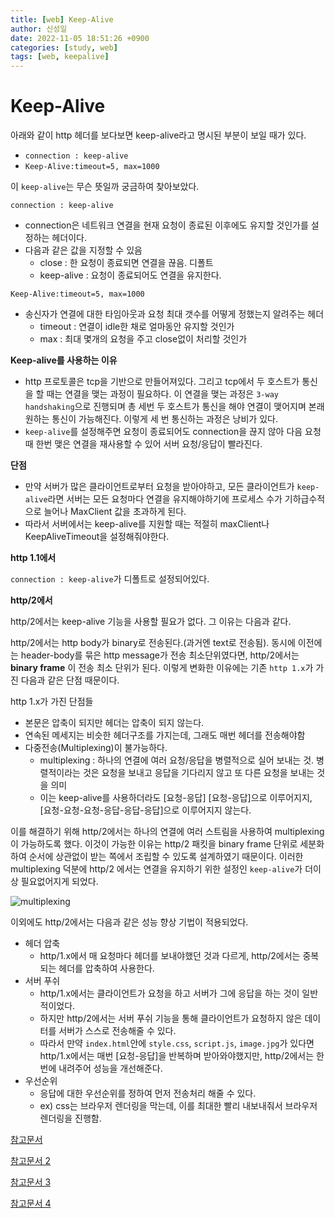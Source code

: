 ```yaml
---
title: [web] Keep-Alive
author: 신성일
date: 2022-11-05 18:51:26 +0900
categories: [study, web]
tags: [web, keepalive]
---
```


# Keep-Alive

아래와 같이 http 헤더를 보다보면 keep-alive라고 명시된 부분이 보일 때가 있다.

-  `connection : keep-alive`
-  `Keep-Alive:timeout=5, max=1000`

이 `keep-alive`는 무슨 뜻일까 궁금하여 찾아보았다.

`connection : keep-alive`

-  connection은 네트워크 연결을 현재 요청이 종료된 이후에도 유지할 것인가를 설정하는 헤더이다.
-  다음과 같은 값을 지정할 수 있음
   -  close : 한 요청이 종료되면 연결을 끊음. 디폴트
   -  keep-alive : 요청이 종료되어도 연결을 유지한다.

`Keep-Alive:timeout=5, max=1000`

-  송신자가 연결에 대한 타임아웃과 요청 최대 갯수를 어떻게 정했는지 알려주는 헤더
   -  timeout : 연결이 idle한 채로 얼마동안 유지할 것인가
   -  max : 최대 몇개의 요청을 주고 close없이 처리할 것인가

**Keep-alive를 사용하는 이유**

-  http 프로토콜은 tcp을 기반으로 만들어져있다. 그리고 tcp에서 두 호스트가 통신을 할 때는 연결을 맺는 과정이 필요하다. 이 연결을 맺는 과정은 `3-way handshaking`으로 진행되며 총 세번 두 호스트가 통신을 해야 연결이 맺어지며 본래 원하는 통신이 가능해진다. 이렇게 세 번 통신하는 과정은 낭비가 있다.
-  `keep-alive`를 설정해주면 요청이 종료되어도 connection을 끊지 않아 다음 요청 때 한번 맺은 연결을 재사용할 수 있어 서버 요청/응답이 빨라진다.

**단점**

-  만약 서버가 많은 클라이언트로부터 요청을 받아야하고, 모든 클라이언트가 `keep-alive`라면 서버는 모든 요청마다 연결을 유지해야하기에 프로세스 수가 기하급수적으로 늘어나 MaxClient 값을 초과하게 된다.
-  따라서 서버에서는 keep-alive를 지원할 때는 적절히 maxClient나 KeepAliveTimeout을 설정해줘야한다.

**http 1.1에서**

`connection : keep-alive`가 디폴트로 설정되어있다.

**http/2에서**

http/2에서는 keep-alive 기능을 사용할 필요가 없다. 그 이유는 다음과 같다.

http/2에서는 http body가 binary로 전송된다.(과거엔 text로 전송됨). 동시에 이전에는 header-body를 묶은 http message가 전송 최소단위였다면, http/2에서는 **binary frame** 이 전송 최소 단위가 된다. 이렇게 변화한 이유에는 기존 `http 1.x`가 가진 다음과 같은 단점 때문이다.

http 1.x가 가진 단점들

-  본문은 압축이 되지만 헤더는 압축이 되지 않는다.
-  연속된 메세지는 비슷한 헤더구조를 가지는데, 그래도 매번 헤더를 전송해야함
-  다중전송(Multiplexing)이 불가능하다.
   -  multiplexing : 하나의 연결에 여러 요청/응답을 병렬적으로 실어 보내는 것. 병렬적이라는 것은 요청을 보내고 응답을 기다리지 않고 또 다른 요청을 보내는 것을 의미
   -  이는 keep-alive를 사용하더라도 [요청-응답] [요청-응답]으로 이루어지지, [요청-요청-요청-응답-응답-응답]으로 이루어지지 않는다.

이를 해결하기 위해 http/2에서는 하나의 연결에 여러 스트림을 사용하여 multiplexing이 가능하도록 했다. 이것이 가능한 이유는 http/2 패킷을 binary frame 단위로 세분화하여 순서에 상관없이 받는 쪽에서 조립할 수 있도록 설계하였기 때문이다. 이러한 multiplexing 덕분에 http/2 에서는 연결을 유지하기 위한 설정인 `keep-alive`가 더이상 필요없어지게 되었다.

![multiplexing](https://d34smkdb128qfi.cloudfront.net/images/kemptechnologieslibraries/illustrations/loadmasterhttp2multiplexing.png?sfvrsn=4fbe5470_0)

이외에도 http/2에서는 다음과 같은 성능 향상 기법이 적용되었다.

-  헤더 압축
   -  http/1.x에서 매 요청마다 헤더를 보내야했던 것과 다르게, http/2에서는 중복되는 헤더를 압축하여 사용한다.
-  서버 푸쉬
   -  http/1.x에서는 클라이언트가 요청을 하고 서버가 그에 응답을 하는 것이 일반적이었다.
   -  하지만 http/2에서는 서버 푸쉬 기능을 통해 클라이언트가 요청하지 않은 데이터를 서버가 스스로 전송해줄 수 있다.
   -  따라서 만약 `index.html`안에 `style.css`, `script.js`, `image.jpg`가 있다면 http/1.x에서는 매번 [요청-응답]을 반복하며 받아와야했지만, http/2에서는 한번에 내려주어 성능을 개선해준다.
-  우선순위
   -  응답에 대한 우선순위를 정하여 먼저 전송처리 해줄 수 있다.
   -  ex) css는 브라우저 렌더링을 막는데, 이를 최대한 빨리 내보내줘서 브라우저 렌더링을 진행함.

[참고문서](https://goodgid.github.io/HTTP-Keep-Alive/)

[참고문서 2](https://taetaetae.github.io/2017/08/28/apache-keep-alive/)

[참고문서 3](https://jins-dev.tistory.com/entry/HTTP2-%ED%8A%B9%EC%A7%95%EB%93%A4%EC%97%90-%EB%8C%80%ED%95%9C-%EC%A0%95%EB%A6%AC)

[참고문서 4](https://withbundo.blogspot.com/2021/08/httphttp2-http2.html)
